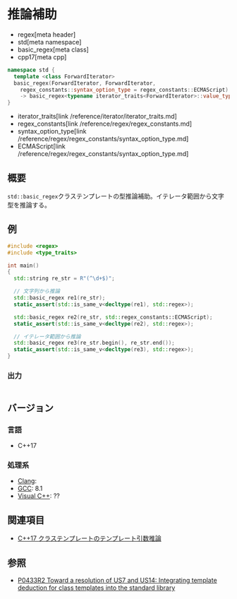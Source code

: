 # 推論補助
* regex[meta header]
* std[meta namespace]
* basic_regex[meta class]
* cpp17[meta cpp]

```cpp
namespace std {
  template <class ForwardIterator>
  basic_regex(ForwardIterator, ForwardIterator,
    regex_constants::syntax_option_type = regex_constants::ECMAScript)
    -> basic_regex<typename iterator_traits<ForwardIterator>::value_type>;
}
```
* iterator_traits[link /reference/iterator/iterator_traits.md]
* regex_constants[link /reference/regex/regex_constants.md]
* syntax_option_type[link /reference/regex/regex_constants/syntax_option_type.md]
* ECMAScript[link /reference/regex/regex_constants/syntax_option_type.md]

## 概要
`std::basic_regex`クラステンプレートの型推論補助。イテレータ範囲から文字型を推論する。


## 例
```cpp example
#include <regex>
#include <type_traits>

int main()
{
  std::string re_str = R"(^\d+$)";

  // 文字列から推論
  std::basic_regex re1(re_str);
  static_assert(std::is_same_v<decltype(re1), std::regex>);

  std::basic_regex re2(re_str, std::regex_constants::ECMAScript);
  static_assert(std::is_same_v<decltype(re2), std::regex>);

  // イテレータ範囲から推論
  std::basic_regex re3(re_str.begin(), re_str.end());
  static_assert(std::is_same_v<decltype(re3), std::regex>);
}
```

### 出力
```
```


## バージョン
### 言語
- C++17

### 処理系
- [Clang](/implementation.md#clang):
- [GCC](/implementation.md#gcc): 8.1
- [Visual C++](/implementation.md#visual_cpp): ??


## 関連項目
- [C++17 クラステンプレートのテンプレート引数推論](/lang/cpp17/type_deduction_for_class_templates.md)


## 参照
- [P0433R2 Toward a resolution of US7 and US14: Integrating template deduction for class templates into the standard library](http://www.open-std.org/jtc1/sc22/wg21/docs/papers/2017/p0433r2.html)

